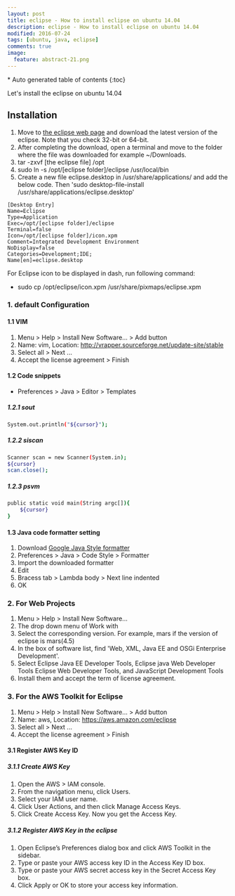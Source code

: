 ```yaml
---
layout: post
title: eclipse - How to install eclipse on ubuntu 14.04
description: eclipse - How to install eclipse on ubuntu 14.04
modified: 2016-07-24
tags: [ubuntu, java, eclipse]
comments: true
image:
  feature: abstract-21.png
---
```


<section id="table-of-contents" class="toc">
<div id="drawer" markdown="1">
*  Auto generated table of contents
{:toc}
</div>
</section><!-- /#table-of-contents -->

Let's install the eclipse on ubuntu 14.04

## Installation

1. Move to [the eclipse web page](www.eclipse.org/) and download the latest version of the eclipse. Note that you check 32-bit or 64-bit.
2. After completing the download, open a terminal and move to the folder where the file was downloaded for example ~/Downloads.
3. tar -zxvf [the eclipse file] /opt
4. sudo ln -s /opt/[eclipse folder]/eclipse /usr/local/bin
5. Create a new file eclipse.desktop in /usr/share/applications/ and add the below code. Then 'sudo desktop-file-install /usr/share/applications/eclipse.desktop'

```
[Desktop Entry]
Name=Eclipse
Type=Application
Exec=/opt/[eclipse folder]/eclipse
Terminal=false
Icon=/opt/[eclipse folder]/icon.xpm
Comment=Integrated Development Environment
NoDisplay=false
Categories=Development;IDE;
Name[en]=eclipse.desktop
```

For Eclipse icon to be displayed in dash, run following command:

- sudo cp /opt/eclipse/icon.xpm /usr/share/pixmaps/eclipse.xpm

### 1. default Configuration

#### 1.1 VIM 

1. Menu > Help > Install New Software... > Add button
2. Name: vim, Location: http://vrapper.sourceforge.net/update-site/stable
3. Select all > Next ...
4. Accept the license agreement > Finish

#### 1.2 Code snippets

- Preferences > Java > Editor > Templates 

##### 1.2.1 sout

```bash
System.out.println("${cursor}");
```

##### 1.2.2 siscan

```bash
Scanner scan = new Scanner(System.in);
${cursor}
scan.close();
```

##### 1.2.3 psvm

```bash
public static void main(String argc[]){
	${cursor}
}
```

#### 1.3 Java code formatter setting 

1. Download [Google Java Style formatter](https://raw.githubusercontent.com/google/styleguide/gh-pages/eclipse-java-google-style.xml)
2. Preferences > Java > Code Style > Formatter
3. Import the downloaded formatter
4. Edit 
5. Bracess tab > Lambda body > Next line indented
6. OK

### 2. For Web Projects

1. Menu > Help > Install New Software... 
2. The drop down menu of Work with
3. Select the corresponding version. For example, mars if the version of eclipse is mars(4.5)
4. In the box of software list, find 'Web, XML, Java EE and OSGi Enterprise Development'.
5. Select Eclipse Java EE Developer Tools, Eclipse java Web Developer Tools Eclipse Web Developer Tools, and JavaScript Development Tools
6. Install them and accept the term of license agreement. 

### 3. For the AWS Toolkit for Eclipse

1. Menu > Help > Install New Software... > Add button
2. Name: aws, Location: https://aws.amazon.com/eclipse
3. Select all > Next ...
4. Accept the license agreement > Finish

#### 3.1 Register AWS Key ID

##### 3.1.1 Create AWS Key

1. Open the AWS > IAM console.
2. From the navigation menu, click Users.
3. Select your IAM user name.
4. Click User Actions, and then click Manage Access Keys.
5. Click Create Access Key. Now you get the Access Key. 

##### 3.1.2 Register AWS Key in the eclipse

1. Open Eclipse’s Preferences dialog box and click AWS Toolkit in the sidebar.
2. Type or paste your AWS access key ID in the Access Key ID box.
3. Type or paste your AWS secret access key in the Secret Access Key box.
4. Click Apply or OK to store your access key information.
